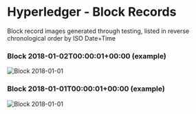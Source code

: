 # Hyperledger - Block Records

Block record images generated through testing, listed in reverse chronological order by ISO Date+Time

### Block 2018-01-02T00:00:01+00:00 (example)

![Block 2018-01-01](https://s3.amazonaws.com/auxiliary.pictures/Blockchain_example_record.png)

### Block 2018-01-01T00:00:01+00:00 (example)

![Block 2018-01-01](https://s3.amazonaws.com/auxiliary.pictures/Blockchain_example_record.png)
